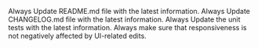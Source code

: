 Always Update README.md file with the latest information.
Always Update CHANGELOG.md file with the latest information.
Always Update the unit tests with the latest information.
Always make sure that responsiveness is not negatively affected by UI-related edits.